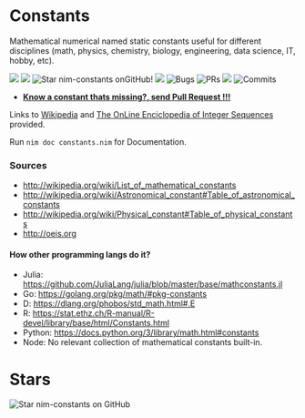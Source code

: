 # Constants

Mathematical numerical named static constants useful for different disciplines
(math, physics, chemistry, biology, engineering, data science, IT, hobby, etc).

![](https://img.shields.io/github/languages/top/juancarlospaco/nim-constants?style=for-the-badge)
![](https://img.shields.io/github/languages/count/juancarlospaco/nim-constants?logoColor=green&style=for-the-badge)
![](https://img.shields.io/github/stars/juancarlospaco/nim-constants?style=for-the-badge "Star nim-constants onGitHub!")
![](https://img.shields.io/github/languages/code-size/juancarlospaco/nim-constants?style=for-the-badge)
![](https://img.shields.io/github/issues-raw/juancarlospaco/nim-constants?style=for-the-badge "Bugs")
![](https://img.shields.io/github/issues-pr-raw/juancarlospaco/nim-constants?style=for-the-badge "PRs")
![](https://img.shields.io/github/commit-activity/y/juancarlospaco/nim-constants?style=for-the-badge)
![](https://img.shields.io/github/last-commit/juancarlospaco/nim-constants?style=for-the-badge "Commits")

- [**Know a constant thats missing?, send Pull Request !!!**](https://github.com/juancarlospaco/nim-constants/pulls)

Links to [Wikipedia](http://wikipedia.org) and [The OnLine Enciclopedia of Integer Sequences](http://oeis.org) provided.

Run `nim doc constants.nim` for Documentation.


### Sources

- http://wikipedia.org/wiki/List_of_mathematical_constants
- http://wikipedia.org/wiki/Astronomical_constant#Table_of_astronomical_constants
- http://wikipedia.org/wiki/Physical_constant#Table_of_physical_constants
- http://oeis.org


#### How other programming langs do it?

- Julia:  https://github.com/JuliaLang/julia/blob/master/base/mathconstants.jl
- Go:     https://golang.org/pkg/math/#pkg-constants
- D:      https://dlang.org/phobos/std_math.html#.E
- R:      https://stat.ethz.ch/R-manual/R-devel/library/base/html/Constants.html
- Python: https://docs.python.org/3/library/math.html#constants
- Node:   No relevant collection of mathematical constants built-in.


# Stars

![Star nim-constants on GitHub](https://starchart.cc/juancarlospaco/nim-constants.svg "Star nim-constants on GitHub!")
